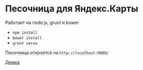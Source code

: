 # Песочница для Яндекс.Карты

Работает на node.js, grunt и bower

* `npm install`
* `bower install`
* `grunt serve`

Песочница откроется на `http://localhost:9000/`

[Демка](http://instanceofpro.github.io/ymaps-sandbox/app/)